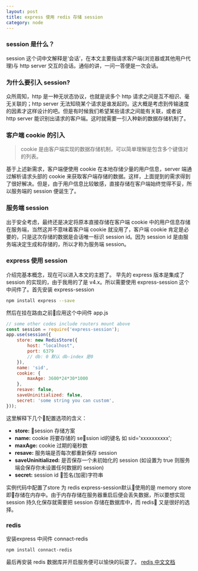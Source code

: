 ```yaml
---
layout: post
title: express 使用 redis 存储 session
category: node
---
```


### session 是什么？
session 这个词中文解释是‘会话’，在本文主要指请求客户端(浏览器或其他用户代理)与 http server 交互的会话。通俗的讲，一问一答便是一次会话。
### 为什么要引入 session?
众所周知，http 是一种无状态协议，也就是说多个 http 请求之间是互不相识、毫无关联的；http server 无法知晓某个请求是谁发起的。这大概是考虑到传输速度的因素才这样设计的吧。但是有时候我们希望某些请求之间能有关联，或者说 http server 能识别出请求的客户端。这时就需要一引入种新的数据存储机制了。
### 客户端 cookie 的引入
> cookie 是由客户端实现的数据存储机制，可以简单理解是包含多个键值对的列表。

基于上述新需求，客户端便使用 cookie 在本地存储少量的用户信息，server 端通过解析请求头部的 cookie 来获取客户端存储的数据。这样，上面提到的需求得到了很好解决。但是，由于用户信息比较敏感，直接存储在客户端始终觉得不妥，所以服务端的 session 便诞生了。
### 服务端 session
出于安全考虑，最终还是决定将原本直接存储在客户端 cookie 中的用户信息存储在服务端，当然这并不意味着客户端 cookie 就没用了，客户端 cookie 肯定是必要的，只是这次存储的数据是会话唯一标识 session id。因为 session id 是由服务端决定生成和存储的，所以才称为服务端 session。
### express 使用 session
介绍完基本概念，现在可以进入本文的主题了。
早先的 express 版本是集成了 session 的实现的，由于我用的了是 v4.x。所以需要使用 express-session 这个中间件了。首先安装 express-session
```bash
npm install express --save
```
然后在挂在路由之前应用这个中间件 app.js
```javascript
// some other codes include routers mount above
const session = require('express-session');
app.use(session({
    store: new RedisStore({
        host: "localhost",
		port: 6379
        // db: 0 默认 db-index 是0
    }),
    name: 'sid',
    cookie: {
        maxAge: 3600*24*30*1000
    },
    resave: false,
    saveUninitialized: false,
    secret: 'some string you can custom',
}));
```
这里解释下几个配置选项的含义：
* **store:** session 存储方案
* **name:** cookie 将要存储的 session id的键名 如 sid='xxxxxxxxxx';
* **maxAge:** cookie 过期的毫秒数
* **resave:** 服务端是否每次都重新保存 session
* **saveUninitialized:** 是否保存一个未初始化的 session (如设置为 true 则服务端会保存你未设置任何数据的 session)
* **secret:** session id 签名(加密)字符串

实例代码中配置了store 为 redis express-session默认使用的是 memory store 即存储在内存中。由于内存存储在服务器重启后便会丢失数据，所以要想实现 session 持久化保存就需要把 session 存储在数据库中，而 redis 又是很好的选择。
### redis 
安装express 中间件 connact-redis 
```bash
npm install connact-redis
```
最后再安装 redis 数据库并开启服务便可以愉快的玩耍了。
[redis 中文文档](https://gnuhpc.gitbooks.io/redis-all-about/content/)